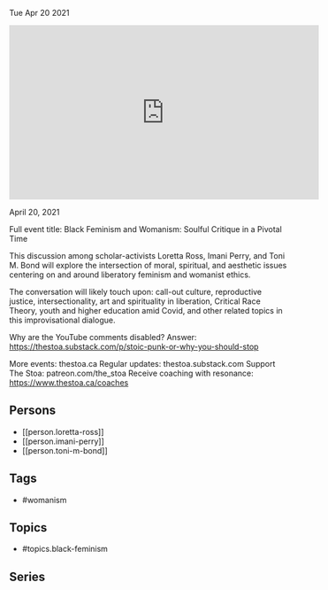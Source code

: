 



Tue Apr 20 2021

<iframe width="560" height="315" src="https://www.youtube.com/embed/exkDemwF7q4" title="Black Feminism and Womanism w/ Loretta Ross, Imani Perry, & Toni M. Bond" frameborder="0" allow="accelerometer; autoplay; clipboard-write; encrypted-media; gyroscope; picture-in-picture" allowfullscreen ></iframe>

April 20, 2021

Full event title: Black Feminism and Womanism: Soulful Critique in a Pivotal Time

This discussion among scholar-activists Loretta Ross, Imani Perry, and Toni M. Bond will explore the intersection of moral, spiritual, and aesthetic issues centering on and around liberatory feminism and womanist ethics.

The conversation will likely touch upon: call-out culture, reproductive justice, intersectionality, art and spirituality in liberation, Critical Race Theory, youth and higher education amid Covid, and other related topics in this improvisational dialogue.

Why are the YouTube comments disabled? Answer: https://thestoa.substack.com/p/stoic-punk-or-why-you-should-stop

More events: thestoa.ca
Regular updates: thestoa.substack.com
Support The Stoa: patreon.com/the_stoa
Receive coaching with resonance: https://www.thestoa.ca/coaches

## Persons

- [[person.loretta-ross]]
- [[person.imani-perry]]
- [[person.toni-m-bond]]

## Tags

- #womanism

## Topics

- #topics.black-feminism

## Series



